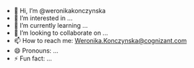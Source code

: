 - 👋 Hi, I’m @weronikakonczynska
- 👀 I’m interested in ...
- 🌱 I’m currently learning ...
- 💞️ I’m looking to collaborate on ...
- 📫 How to reach me: Weronika.Konczynska@cognizant.com
- 😄 Pronouns: ...
- ⚡ Fun fact: ...

<!---
weronikakonczynska/weronikakonczynska is a ✨ special ✨ repository because its `README.md` (this file) appears on your GitHub profile.
You can click the Preview link to take a look at your changes.
--->
